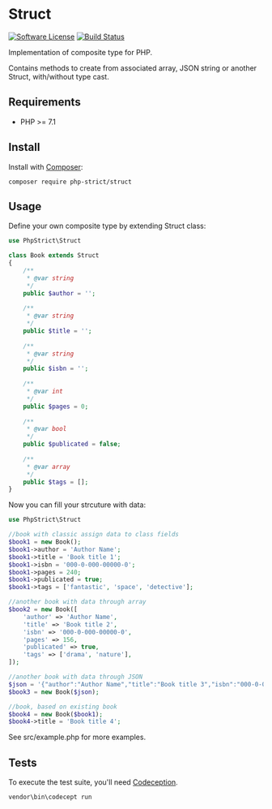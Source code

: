 # Struct

[![Software License][ico-license]](LICENSE.txt)
[![Build Status][ico-travis]][link-travis]

Implementation of composite type for PHP.

Contains methods to create from associated array, JSON string or another Struct, with/without type cast.

## Requirements

*   PHP >= 7.1

## Install

Install with [Composer](http://getcomposer.org):
    
    composer require php-strict/struct 

## Usage

Define your own composite type by extending Struct class:

```php
use PhpStrict\Struct

class Book extends Struct
{
    /**
     * @var string
     */
    public $author = '';
    
    /**
     * @var string
     */
    public $title = '';
    
    /**
     * @var string
     */
    public $isbn = '';
    
    /**
     * @var int
     */
    public $pages = 0;
    
    /**
     * @var bool
     */
    public $publicated = false;
    
    /**
     * @var array
     */
    public $tags = [];
}
```

Now you can fill your strcuture with data:

```php
use PhpStrict\Struct

//book with classic assign data to class fields
$book1 = new Book();
$book1->author = 'Author Name';
$book1->title = 'Book title 1';
$book1->isbn = '000-0-000-00000-0';
$book1->pages = 240;
$book1->publicated = true;
$book1->tags = ['fantastic', 'space', 'detective'];

//another book with data through array
$book2 = new Book([
    'author' => 'Author Name',
    'title' => 'Book title 2',
    'isbn' => '000-0-000-00000-0',
    'pages' => 156,
    'publicated' => true,
    'tags' => ['drama', 'nature'],
]);

//another book with data through JSON
$json = '{"author":"Author Name","title":"Book title 3","isbn":"000-0-000-00000-0","pages":156,"publicated":true,"tags":["comedy","city"]}';
$book3 = new Book($json);

//book, based on existing book
$book4 = new Book($book1);
$book4->title = 'Book title 4';
```

See src/example.php for more examples.

## Tests

To execute the test suite, you'll need [Codeception](https://codeception.com/).

```bash
vendor\bin\codecept run
```

[ico-license]: https://img.shields.io/badge/license-GPL-brightgreen.svg?style=flat-square
[ico-travis]: https://img.shields.io/travis/enikeishik/ufoframework/master.svg?style=flat-square
[link-travis]: https://travis-ci.org/php-strict/struct
